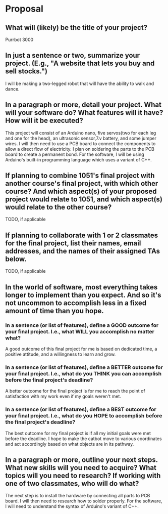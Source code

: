 # Proposal

## What will (likely) be the title of your project?

Purrbot 3000
## In just a sentence or two, summarize your project. (E.g., "A website that lets you buy and sell stocks.")

I will be making a two-legged robot that will have the ability to walk and dance.

## In a paragraph or more, detail your project. What will your software do? What features will it have? How will it be executed?

This project will consist of an Arduino nano, five servos(two for each leg and one for the head), an ultrasonic sensor,7.v battery, and some jumper wires. I will then need to use a PCB board to connect the components to allow a direct flow of electricity. I plan on soldering the parts to the PCB board to create a permanent bond. For the software, I will be using Arduino's built-in programming language which uses a variant of C++.

## If planning to combine 1051's final project with another course's final project, with which other course? And which aspect(s) of your proposed project would relate to 1051, and which aspect(s) would relate to the other course?

TODO, if applicable

## If planning to collaborate with 1 or 2 classmates for the final project, list their names, email addresses, and the names of their assigned TAs below.

TODO, if applicable

## In the world of software, most everything takes longer to implement than you expect. And so it's not uncommon to accomplish less in a fixed amount of time than you hope.

### In a sentence (or list of features), define a GOOD outcome for your final project. I.e., what WILL you accomplish no matter what?

A good outcome of this final project for me is based on dedicated time, a positive attitude, and a willingness to learn and grow. 

### In a sentence (or list of features), define a BETTER outcome for your final project. I.e., what do you THINK you can accomplish before the final project's deadline?

A better outcome for the final project is for me to reach the point of satisfaction with my work even if my goals weren't met.

### In a sentence (or list of features), define a BEST outcome for your final project. I.e., what do you HOPE to accomplish before the final project's deadline?
The best outcome for my final project is if all my initial goals were met before the deadline. I hope to make the catbot move to various coordinates and act accordingly based on what objects are in its pathway.

## In a paragraph or more, outline your next steps. What new skills will you need to acquire? What topics will you need to research? If working with one of two classmates, who will do what?

The next step is to install the hardware by connecting all parts to PCB board. I will then need to research how to solder properly. For the software, I will need to understand the syntax of Arduino's variant of C++. 
